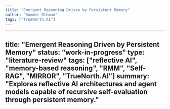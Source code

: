 ```yaml
---
title: "Emergent Reasoning Driven by Persistent Memory"
author: "Summer Othman"
tags: ["TrueNorth.AI"]
---
```


---
title: "Emergent Reasoning Driven by Persistent Memory"
status: "work-in-progress"
type: "literature-review"
tags: ["reflective AI", "memory-based reasoning", "RMM", "Self-RAG", "MIRROR", "TrueNorth.AI"]
summary: "Explores reflective AI architectures and agent models capable of recursive self-evaluation through persistent memory."
---